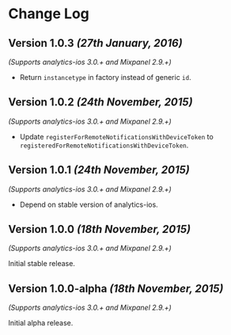 Change Log
==========

Version 1.0.3 *(27th January, 2016)*
-------------------------------------------
*(Supports analytics-ios 3.0.+ and Mixpanel 2.9.+)*

  * Return `instancetype` in factory instead of generic `id`.


Version 1.0.2 *(24th November, 2015)*
-------------------------------------------
*(Supports analytics-ios 3.0.+ and Mixpanel 2.9.+)*

  * Update `registerForRemoteNotificationsWithDeviceToken` to `registeredForRemoteNotificationsWithDeviceToken`.


Version 1.0.1 *(24th November, 2015)*
-------------------------------------------
*(Supports analytics-ios 3.0.+ and Mixpanel 2.9.+)*

  * Depend on stable version of analytics-ios.


Version 1.0.0 *(18th November, 2015)*
-------------------------------------------
*(Supports analytics-ios 3.0.+ and Mixpanel 2.9.+)*

Initial stable release.


Version 1.0.0-alpha *(18th November, 2015)*
-------------------------------------------
*(Supports analytics-ios 3.0.+ and Mixpanel 2.9.+)*

Initial alpha release.

